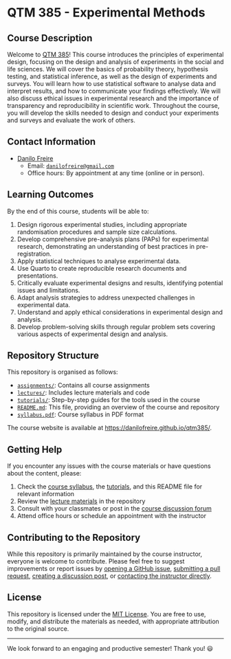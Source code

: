 # QTM 385 - Experimental Methods

## Course Description

Welcome to [QTM 385](https://github.com/danilofreire/qtm385)! This course introduces the principles of experimental design, focusing on the design and analysis of experiments in the social and life sciences. We will cover the basics of probability theory, hypothesis testing, and statistical inference, as well as the design of experiments and surveys. You will learn how to use statistical software to analyse data and interpret results, and how to communicate your findings effectively. We will also discuss ethical issues in experimental research and the importance of transparency and reproducibility in scientific work. Throughout the course, you will develop the skills needed to design and conduct your experiments and surveys and evaluate the work of others.

## Contact Information

- [Danilo Freire](https://danilofreire.github.io/)
  - Email: [`danilofreire@gmail.com`](mailto:danilofreire@gmail.com)
  - Office hours: By appointment at any time (online or in person).

## Learning Outcomes

By the end of this course, students will be able to:

1. Design rigorous experimental studies, including appropriate randomisation procedures and sample size calculations.
2. Develop comprehensive pre-analysis plans (PAPs) for experimental research, demonstrating an understanding of best practices in pre-registration.
3. Apply statistical techniques to analyse experimental data.
4. Use Quarto to create reproducible research documents and presentations.
5. Critically evaluate experimental designs and results, identifying potential issues and limitations.
6. Adapt analysis strategies to address unexpected challenges in experimental data.
7. Understand and apply ethical considerations in experimental design and analysis.
8. Develop problem-solving skills through regular problem sets covering various aspects of experimental design and analysis.

## Repository Structure

This repository is organised as follows:

- [`assignments/`](https://github.com/danilofreire/qtm385/tree/main/assignments): Contains all course assignments
- [`lectures/`](https://github.com/danilofreire/qtm385/tree/main/lectures): Includes lecture materials and code
- [`tutorials/`](https://github.com/danilofreire/qtm385/tree/main/tutorials): Step-by-step guides for the tools used in the course
- [`README.md`](https://github.com/danilofreire/qtm385/blob/main/README.md): This file, providing an overview of the course and repository
- [`syllabus.pdf`](https://github.com/danilofreire/qtm385/blob/main/syllabus/syllabus.pdf): Course syllabus in PDF format

The course website is available at <https://danilofreire.github.io/qtm385/>.

## Getting Help

If you encounter any issues with the course materials or have questions about the content, please:

1. Check the [course syllabus](https://github.com/danilofreire/qtm385/blob/main/syllabus/syllabus.pdf), the [tutorials](https://github.com/danilofreire/qtm385/tree/main/tutorials), and this README file for relevant information
2. Review the [lecture materials](https://github.com/danilofreire/qtm385/tree/main/lectures) in the repository
3. Consult with your classmates or post in the [course discussion forum](https://github.com/danilofreire/qtm350/discussions)
4. Attend office hours or schedule an appointment with the instructor

## Contributing to the Repository

While this repository is primarily maintained by the course instructor,
everyone is welcome to contribute. Please feel free to suggest improvements or
report issues by [opening a GitHub
issue](https://github.com/danilofreire/qtm385/issues), [submitting a pull
request](https://github.com/danilofreire/qtm385/pulls), [creating a discussion
post](https://github.com/danilofreire/qtm385/discussions), or [contacting the
instructor directly](mailto:danilo.freire@emory.edu).

## License

This repository is licensed under the [MIT
License](https://github.com/danilofreire/qtm350/blob/main/LICENSE.qmd). You are
free to use, modify, and distribute the materials as needed, with appropriate
attribution to the original source.

-----

We look forward to an engaging and productive semester! Thank you! :smiley:
